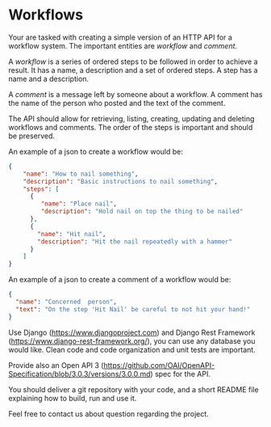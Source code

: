 # Workflows

Your are tasked with creating a simple version of an HTTP API for a workflow system. The important entities are *workflow* and
*comment*.

A *workflow* is a series of ordered steps to be followed in order to achieve a result. It has a name,
a description and a set of ordered steps. A step has a name and a description.
 
A *comment* is a message left by someone about a workflow. A comment has the name of the person who posted and the
text of the comment.

The API should allow for retrieving, listing, creating, updating and deleting workflows and comments. The order of the
steps is important and should be preserved.

An example of a json to create a workflow would be:

```json
{
    "name": "How to nail something",
    "description": "Basic instructions to nail something",
    "steps": [
      {
         "name": "Place nail",
         "description": "Hold nail on top the thing to be nailed"
      },
      {
        "name": "Hit nail",
        "description": "Hit the nail repeatedly with a hammer"
      }   
    ]
}
``` 

An example of a json to create a comment of a workflow would be:

```json
{
  "name": "Concerned  person",
  "text": "On the step 'Hit Nail' be careful to not hit your hand!"
}
```

Use Django (https://www.djangoproject.com) and Django Rest Framework (https://www.django-rest-framework.org/), you can use any database you would like.
Clean code and code organization and unit tests are important.

Provide also an Open API 3 (https://github.com/OAI/OpenAPI-Specification/blob/3.0.3/versions/3.0.0.md) spec for the API.

You should deliver a git repository with your code, and a short README file explaining how to build, run and use it.

Feel free to contact us about question regarding the project.
